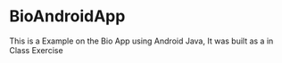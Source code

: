# BioAndroidApp
This is a Example on the Bio App using Android Java, It was built as a in Class Exercise
